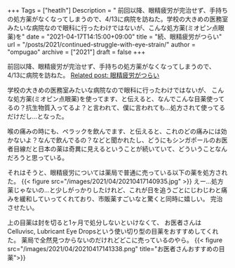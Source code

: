 +++
Tags = ["heatlh"]
Description = " 前回以降、眼精疲労が完治せず、手持ちの処方薬がなくなってしまうので、4/13に病院を訪ねた。学校の大きめの医務室みたいな病院なので眼科に行ったわけではないが、こんな処方薬(ミオピン点眼薬)を"
date = "2021-04-17T14:15:00+09:00"
title = "続、眼精疲労がつらい"
url = "/posts/2021/continued-struggle-with-eye-strain/"
author = "ompugao"
archive = ["2021"]
draft = false
+++

<body>
<p>前回以降、眼精疲労が完治せず、手持ちの処方薬がなくなってしまうので、
4/13に病院を訪ねた。
<a href="{{% ref path=\"/posts/2021/eye-strain-is-tough/\"%}}">Related post: 眼精疲労がつらい</a></p>

<p>学校の大きめの医務室みたいな病院なので眼科に行ったわけではないが、
こんな処方薬(ミオピン点眼薬)を使ってます、と伝えると、なんでこんな目薬使ってるの？抗生物質入ってるよ？と言われて、僕に言われても…処方されて使ってるだけだし…となった。</p>

<p>喉の痛みの時にも、ペラックを飲んでます、と伝えると、これのどの痛みには効かないよ？なんで飲んでるの？などと聞かれたし、どうにもシンガポールのお医者目線だと日本の薬は奇異に見えるということが続いていて、どういうことなんだろうと思っている。</p>

<p>それはそうと、眼精疲労については薬局で普通に売っている以下の薬を処方された。
{{< figure src="/images/2021/04/20210417140935.jpg" >}}
えー…処方薬じゃないの…と少しがっかりしたけれど、これが日を追うごとにじわじわと痛みを緩和していってくれており、市販薬すごいなと驚くと同時に嬉しい。
完治させたい。</p>

<p>上の目薬は封を切ると1ヶ月で処分しないといけなくて、
お医者さんはCelluvisc, Lubricant Eye Dropsという使い切り型の目薬をおすすめしてくれた。
薬局で全然見つからないのだけれどどこに売っているのやら。
{{< figure src="/images/2021/04/20210417141338.png" title="お医者さんおすすめの目薬">}}
</p>
</body>
